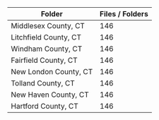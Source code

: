 | Folder                |   Files / Folders |
|-----------------------|-------------------|
| Middlesex County, CT  |               146 |
| Litchfield County, CT |               146 |
| Windham County, CT    |               146 |
| Fairfield County, CT  |               146 |
| New London County, CT |               146 |
| Tolland County, CT    |               146 |
| New Haven County, CT  |               146 |
| Hartford County, CT   |               146 |